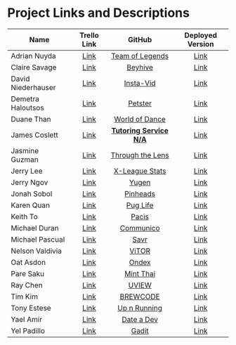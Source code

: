 # Project Links and Descriptions

| Name                 | Trello Link               | GitHub                               | Deployed Version          |
|----------------------|:-------------------------:|:------------------------------------:|:-------------------------:|
| Adrian Nuyda         | [Link][trello-adrian]     | [Team of Legends][gh-adrian]         | [Link][deploy-adrian]     |
| Claire Savage        | [Link][trello-claire]     | [Beyhive][gh-claire]                 | [Link][deploy-claire]     |
| David Niederhauser   | [Link][trello-david]      | [Insta-Vid][gh-david]                | [Link][deploy-david]      |
| Demetra Haloutsos    | [Link][trello-demetra]    | [Petster][gh-demetra]                | [Link][deploy-demetra]    |
| Duane Than           | [Link][trello-duane]      | [World of Dance][gh-duane]           | [Link][deploy-duane]      |
| James Coslett        | [Link][trello-james]      | [__Tutoring Service N/A__][gh-james] | [Link][deploy-james]      |
| Jasmine Guzman       | [Link][trello-jasmine]    | [Through the Lens][gh-jasmine]       | [Link][deploy-jasmine]    |
| Jerry Lee            | [Link][trello-stretch]    | [X-League Stats][gh-stretch]         | [Link][deploy-stretch]    |
| Jerry Ngov           | [Link][trello-jerry-ngov] | [Yugen][gh-jerry-ngov]               | [Link][deploy-jerry-ngov] |
| Jonah Sobol          | [Link][trello-jonah]      | [Pinheads][gh-jonah]                 | [Link][deploy-jonah]      |
| Karen Quan           | [Link][trello-karen]      | [Pug Life][gh-karen]                 | [Link][deploy-karen]      |
| Keith To             | [Link][trello-keith]      | [Pacis][gh-keith]                    | [Link][deploy-keith]      |
| Michael Duran        | [Link][trello-doctor]     | [Communico][gh-doctor]               | [Link][deploy-doctor]     |
| Michael Pascual      | [Link][trello-mikey]      | [Savr][gh-mikey]                     | [Link][deploy-mikey]      |
| Nelson Valdivia      | [Link][trello-nelson]     | [ViTOR][gh-nelson]                   | [Link][deploy-nelson]     |
| Oat Asdon            | [Link][trello-oat]        | [Ondex][gh-oat]                      | [Link][deploy-oat]        |
| Pare Saku            | [Link][trello-pare]       | [Mint Thai][gh-pare]                 | [Link][deploy-pare]       |
| Ray Chen             | [Link][trello-ray]        | [UVIEW][gh-ray]                      | [Link][deploy-ray]        |
| Tim Kim              | [Link][trello-tim]        | [BREWCODE][gh-tim]                   | [Link][deploy-tim]        |
| Tony Estese          | [Link][trello-tony]       | [Up n Running][gh-tony]              | [Link][deploy-tony]       |
| Yael Amir            | [Link][trello-yael]       | [Date a Dev][gh-yael]                | [Link][deploy-yael]       |
| Yel Padillo          | [Link][trello-yel]        | [Gadit][gh-yel]                      | [Link][deploy-yel]        |


[trello-adrian]:     ###
[gh-adrian]:         https://github.com/adrianxadamn/Team_of_Legends
[deploy-adrian]:     ###

[trello-claire]:     ###
[gh-claire]:         https://github.com/savageblackout/beyhive_app
[deploy-claire]:     ###

[trello-david]:      https://trello.com/b/ghQIs91q/instavid
[gh-david]:          https://github.com/davenhauser/insta_vid_application
[deploy-david]:      ###

[trello-demetra]:    https://trello.com/b/gyhMlRtg/project2-petster-app
[gh-demetra]:        https://github.com/demetra2h/petster_app
[deploy-demetra]:    ###

[trello-duane]:      https://trello.com/b/s8Q58WSt/world-of-dance
[gh-duane]:          https://github.com/watfood/worldofdance_app
[deploy-duane]:      ###

[trello-james]:      https://trello.com/b/4Tutn2fH/tutoring-service
[gh-james]:          ###
[deploy-james]:      ###

[trello-jasmine]:    ###
[gh-jasmine]:        https://github.com/jgescobar/project2/tree/master/through_the_lens_app
[deploy-jasmine]:    ###

[trello-stretch]:    ###
[gh-stretch]:        https://github.com/jgescobar/project2/tree/master/through_the_lens_app
[deploy-stretch]:    ###

[trello-jerry-ngov]: ###
[gh-jerry-ngov]:     https://github.com/jcngov/yugen
[deploy-jerry-ngov]: ###

[trello-jonah]:      https://trello.com/b/Gmq3EqaH/project-2-pinheads
[gh-jonah]:          https://github.com/cameragadget/project2_app
[deploy-jonah]:      ###

[trello-karen]:      ###
[gh-karen]:          https://github.com/karenquan/pug_life_app
[deploy-karen]:      ###

[trello-keith]:      ###
[gh-keith]:          https://github.com/keithtkto/pacis
[deploy-keith]:      ###

[trello-doctor]:     https://trello.com/b/jaNDfv82/wdi-project-2-communico
[gh-doctor]:         https://github.com/madma/communico
[deploy-doctor]:     ###

[trello-mikey]:      ###
[gh-mikey]:          https://github.com/mrpascual/savr
[deploy-mikey]:      ###

[trello-nelson]:     ###
[gh-nelson]:         https://github.com/nevaldiv/Vitor_project2_app
[deploy-nelson]:     ###

[trello-oat]:        ###
[gh-oat]:            https://github.com/oatterzongit/ondeck
[deploy-oat]:        ###

[trello-pare]:       https://trello.com/b/eZ8JquEy/mint-thai
[gh-pare]:           https://github.com/Parekeet/mint_thai
[deploy-pare]:       ###

[trello-ray]:        ###
[gh-ray]:            https://github.com/JYC422/UVIEW
[deploy-ray]:        ###

[trello-tim]:        ###
[gh-tim]:            https://github.com/Teembokeem/CoffeeApp
[deploy-tim]:        ###

[trello-tony]:       ###
[gh-tony]:           https://github.com/newbie-wankenobi/up_n_running_workout/blob/master/README.md
[deploy-tony]:       ###

[trello-yael]:       https://trello.com/b/Z0A8hjMb/date-a-dev
[gh-yael]:           https://github.com/yaelamir/date_a_dev
[deploy-yael]:       ###

[trello-yel]:        ###
[gh-yel]:            https://github.com/gamalielhere/gadit
[deploy-yel]:        ###
